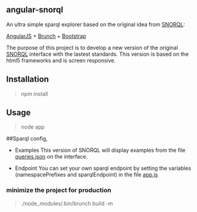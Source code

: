 ## angular-snorql
An ultra simple sparql explorer based on the original idea from [SNORQL](https://github.com/kurtjx/SNORQL):

[AngularJS](http://angularjs.org) + [Brunch](http://brunch.io) + [Bootstrap](http://twitter.github.com/bootstrap/)

The purpose of this project is to develop a new version of the original [SNORQL](https://github.com/kurtjx/SNORQL) interface with the lastest standards. This version is based on the html5 frameworks and is screen responsive. 

## Installation
  >npm install

## Usage
  >node app

##Sparql config,

* Examples
This version of SNORQL will display examples from the file [queries.json](app/assets/queries.json) on the interface. 


* Endpoint
You can set your own sparql endpoint by setting the variables (namespacePrefixes and sparqlEndpoint) in the file  [app.js](app/js/app.js) 

 
### minimize the project for production
  >./node_modules/.bin/brunch build -m

